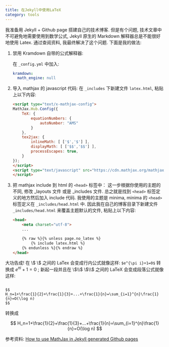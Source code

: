 ```yaml
---
title: 在Jekyll中使用LaTeX
category: tools
---
```

我准备用 Jekyll + Github page 搭建自己的技术博客. 但是有个问题, 技术文章中不可避免地需要使用到数学公式, Jekyll 原生的 Markdown 解释器总是不能很好地使用 Latex. 通过查阅资料, 我最终解决了这个问题. 下面是我的做法:

1. 禁用 Kramdown 自带的公式解释器:

    在 `_config.yml` 中加入:
    ```yml
    kramdown:
      math_engine: null
    ```
2. 导入 mathjax 的 javascript 代码:
    在 `_includes` 下新建文件 `latex.html`, 粘贴上以下内容:
    ```html
    <script type="text/x-mathjax-config">
    MathJax.Hub.Config({
        TeX: {
            equationNumbers: {
                autoNumber: "AMS"
            }
        },
        tex2jax: {
            inlineMath: [ ['$','$'] ],
            displayMath: [ ['$$','$$'] ],
            processEscapes: true,
        }
    });
    </script>
    <script type="text/javascript" src="https://cdn.mathjax.org/mathjax/latest/MathJax.js?config=TeX-AMS-MML_HTMLorMML">
    </script>
    ```
3. 把 mathjax include 到 html 的 `<head>` 标签中：
    这一步根据你使用的主题的不同, 修改 _layouts 文件 或是 _includes 文件. 总之就是找到 `<head>` 标签定义的地方然后加入 include 代码. 我使用的主题是 minima, minima 的 `<head>` 标签定义在 `_includes/head.html` 中. 因此我在自己的博客目录下新建文件 `_includes/head.html` 来覆盖主题默认的文件, 粘贴上以下内容:
    ```html
    <head>
        <meta charset="utf-8">
        ...

        {% raw %}{% unless page.no_latex %}
            {% include latex.html %}
        {% endunless %}{% endraw %}
    </head>
    ```

大功告成! 在 \\$ \\$ 之间的 LaTex 会变成行内公式就像这样: `$e^{\pi i}+1=0$` 转换成 $e^{\pi i}+1=0$ ; 新起一段并且在 \\$\\$ \\$\\$ 之间的 LaTeX 会变成段落公式就像这样:
```

$$ 
H_n=1+\frac{1}{2}+\frac{1}{3}+...+\frac{1}{n}=\sum_{i=1}^{n}\frac{1}{n}=O(\log n)
$$
```
转换成

$$
H_n=1+\frac{1}{2}+\frac{1}{3}+...+\frac{1}{n}=\sum_{i=1}^{n}\frac{1}{n}=O(\log n)
$$

参考资料: [How to use MathJax in Jekyll generated Github pages
](https://haixing-hu.github.io/programming/2013/09/20/how-to-use-mathjax-in-jekyll-generated-github-pages/)
